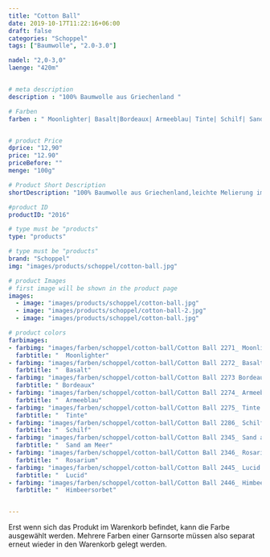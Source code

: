 ```yaml
---
title: "Cotton Ball"
date: 2019-10-17T11:22:16+06:00
draft: false
categories: "Schoppel"
tags: ["Baumwolle", "2.0-3.0"]

nadel: "2,0-3,0" 
laenge: "420m"	


# meta description
description : "100% Baumwolle aus Griechenland "

# Farben
farben : " Moonlighter| Basalt|Bordeaux| Armeeblau| Tinte| Schilf| Sand am Meer| Rosarium| Lucid| Himbeersorbet"


# product Price
dprice: "12,90"
price: "12.90"
priceBefore: ""
menge: "100g"

# Product Short Description
shortDescription: "100% Baumwolle aus Griechenland,leichte Melierung im Farbton"

#product ID
productID: "2016"

# type must be "products"
type: "products"

# type must be "products"
brand: "Schoppel"
img: "images/products/schoppel/cotton-ball.jpg"   

# product Images
# first image will be shown in the product page
images:
  - image: "images/products/schoppel/cotton-ball.jpg"
  - image: "images/products/schoppel/cotton-ball-2.jpg"
  - image: "images/products/schoppel/cotton-ball.jpg"

# product colors
farbimages:
- farbimg: "images/farben/schoppel/cotton-ball/Cotton Ball 2271_ Moonlighter.jpg"	
  farbtitle: "  Moonlighter"
- farbimg: "images/farben/schoppel/cotton-ball/Cotton Ball 2272_ Basalt.jpg"	
  farbtitle: "  Basalt"
- farbimg: "images/farben/schoppel/cotton-ball/Cotton Ball 2273 Bordeaux.jpg"	
  farbtitle: " Bordeaux"
- farbimg: "images/farben/schoppel/cotton-ball/Cotton Ball 2274_ Armeeblau.jpg"	
  farbtitle: "  Armeeblau"
- farbimg: "images/farben/schoppel/cotton-ball/Cotton Ball 2275_ Tinte.jpg"	
  farbtitle: "  Tinte"
- farbimg: "images/farben/schoppel/cotton-ball/Cotton Ball 2286_ Schilf.jpg"	
  farbtitle: "  Schilf"
- farbimg: "images/farben/schoppel/cotton-ball/Cotton Ball 2345_ Sand am Meer.jpg"	
  farbtitle: "  Sand am Meer"
- farbimg: "images/farben/schoppel/cotton-ball/Cotton Ball 2346_ Rosarium.jpg"	
  farbtitle: "  Rosarium"
- farbimg: "images/farben/schoppel/cotton-ball/Cotton Ball 2445_ Lucid.jpg"	
  farbtitle: "  Lucid"
- farbimg: "images/farben/schoppel/cotton-ball/Cotton Ball 2446_ Himbeersorbet.jpg"	
  farbtitle: "  Himbeersorbet"


---
```


Erst wenn sich das Produkt im Warenkorb befindet, kann die Farbe ausgewählt werden.
Mehrere Farben einer Garnsorte müssen also separat erneut wieder in den Warenkorb gelegt werden.
